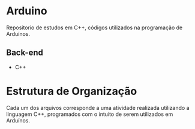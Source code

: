 # Arduino
Repositorio de estudos em C++, códigos utilizados na programação de Arduínos.

## Back-end
- C++

# Estrutura de Organização
Cada um dos arquivos corresponde a uma atividade realizada utilizando a linguagem C++, programados com o intuito de serem utilizados em Arduínos.
